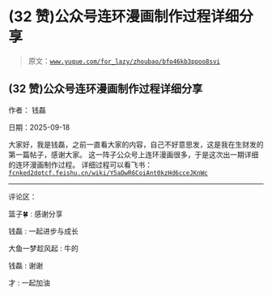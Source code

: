# (32 赞)公众号连环漫画制作过程详细分享

> 原文：[`www.yuque.com/for_lazy/zhoubao/bfo46kb3ppoo8svi`](https://www.yuque.com/for_lazy/zhoubao/bfo46kb3ppoo8svi)

## (32 赞)公众号连环漫画制作过程详细分享

作者： 钱磊

日期：2025-09-18

大家好，我是钱磊，之前一直看大家的内容，自己不好意思发，这是我在生财发的第一篇帖子，感谢大家。
这一阵子公众号上连环漫画很多，于是这次出一期详细的连环漫画制作过程。 详细过程可以看飞书： [`fcnked2dqtcf.feishu.cn/wiki/Y5aDwR6CoiAnt0kzHd6cceJKnWc`](https://fcnked2dqtcf.feishu.cn/wiki/Y5aDwR6CoiAnt0kzHd6cceJKnWc)

* * *

评论区：

篮子🍀 : 感谢分享

钱磊 : 一起进步与成长

大鱼一梦趁风起 : 牛的

钱磊 : 谢谢

才 : 一起加油